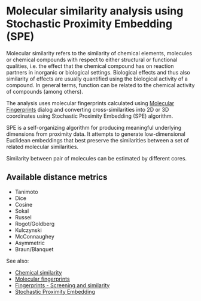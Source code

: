 <!-- TITLE: Molecular similarity analysis using Stochastic Proximity Embedding (SPE) -->
<!-- SUBTITLE: -->

# Molecular similarity analysis using Stochastic Proximity Embedding (SPE)

Molecular similarity refers to the similarity of chemical elements, molecules or chemical compounds 
with respect to either structural or functional qualities, i.e. the effect that the chemical compound 
has on reaction partners in inorganic or biological settings. Biological effects and thus also 
similarity of effects are usually quantified using the biological activity of a compound. 
In general terms, function can be related to the chemical activity of compounds (among others).

The analysis uses molecular fingerprints calculated using [Molecular Fingerprints](fingerprints.md) dialog 
and converting cross-similarities into 2D or 3D coordinates using Stochastic Proximity Embedding (SPE) 
algorithm. 

SPE is a self-organizing algorithm for producing meaningful underlying dimensions from proximity data. 
It attempts to generate low-dimensional Euclidean embeddings that best preserve the similarities 
between a set of related molecular similarities.

Similarity between pair of molecules can be estimated by different cores. 

## Available distance metrics

  * Tanimoto
  * Dice
  * Cosine
  * Sokal
  * Russel
  * Rogot/Goldberg
  * Kulczynski
  * McConnaughey
  * Asymmetric
  * Braun/Blanquet

See also:

  * [Chemical similarity](https://en.wikipedia.org/wiki/Chemical_similarity)
  * [Molecular fingerprints](fingerprints.md)
  * [Fingerprints - Screening and similarity](http://www.daylight.com/dayhtml/doc/theory/theory.finger.html)
  * [Stochastic Proximity Embedding](https://pdfs.semanticscholar.org/aeb7/aa3b9655838e00de12e33e64f9f1b43bb922.pdf)
